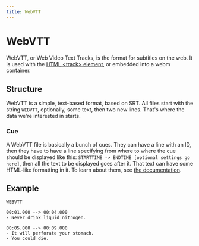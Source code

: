 ```yaml
---
title: WebVTT
---
```


# WebVTT

WebVTT, or Web Video Text Tracks, is the format for subtitles on the web. It is used with the [HTML \<track\> element](https://developer.mozilla.org/en-US/docs/Web/HTML/Element/track), or embedded into a webm container.

## Structure
WebVTT is a simple, text-based format, based on SRT. All files start with the string
`WEBVTT`, optionally, some text, then two new lines. That's where the
data we're interested in starts.

### Cue

A WebVTT file is basically a bunch of cues. They can have a line with
an ID, then they have to have a line specifying from where to where
the cue should be displayed like this: `STARTTIME -> ENDTIME [optional
settings go here]`, then all the text to be displayed goes after
it. That text can have some HTML-like formatting in it. To learn about
them, see [the documentation](https://developer.mozilla.org/en-US/docs/Web/API/WebVTT_API#webvtt_cues).

## Example

    WEBVTT

    00:01.000 --> 00:04.000
    - Never drink liquid nitrogen.

    00:05.000 --> 00:09.000
    - It will perforate your stomach.
    - You could die.
